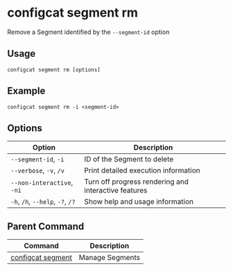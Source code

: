 # configcat segment rm
Remove a Segment identified by the `--segment-id` option
## Usage
```
configcat segment rm [options]
```
## Example
```
configcat segment rm -i <segment-id>
```
## Options
| Option | Description |
| ------ | ----------- |
| `--segment-id`, `-i` | ID of the Segment to delete |
| `--verbose`, `-v`, `/v` | Print detailed execution information |
| `--non-interactive`, `-ni` | Turn off progress rendering and interactive features |
| `-h`, `/h`, `--help`, `-?`, `/?` | Show help and usage information |
## Parent Command
| Command | Description |
| ------ | ----------- |
| [configcat segment](configcat-segment.md) | Manage Segments |
